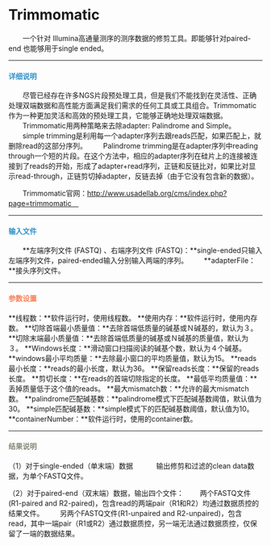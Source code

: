 # Trimmomatic

　　一个针对 Illumina高通量测序的测序数据的修剪工具。即能够针对paired-end 也能够用于single ended。
　
***
#### **<span class="glyphicon glyphicon-tags" aria-hidden="true" style="color:#3090C7"></span></i><span style="color:#3090C7"> 详细说明**<span>
　　尽管已经存在许多NGS片段预处理工具，但是我们不能找到在灵活性、正确处理双端数据和高性能方面满足我们需求的任何工具或工具组合。Trimmomatic作为一种更加灵活和高效的预处理工具，它能够正确地处理双端数据。
　　Trimmomatic用两种策略来去除adapter: Palindrome and Simple。
　　simple trimming是利用每一个adapter序列去跟reads匹配，如果匹配上，就删除read的这部分序列。
　　Palindrome trimming是在adapter序列中reading through一个短的片段。在这个方法中，相应的adapter序列在硅片上的连接被连接到了reads的开始，形成了adapter+read序列，正链和反链比对，如果比对显示read-through，正链剪切掉adapter，反链去掉（由于它没有包含新的数据）。

　　Trimmomatic官网：http://www.usadellab.org/cms/index.php?page=trimmomatic　

***
#### **<i class="fa fa-dot-circle-o" aria-hidden="true" style="color:#3090C7"></i><span style="color:#3090C7"> 输入文件**<span>
　　**左端序列文件 (FASTQ) 、右端序列文件 (FASTQ)：**single-ended只输入左端序列文件，paired-ended输入分别输入两端的序列。
　　**adapterFile：**接头序列文件。
***
#### **<i class="fa fa-cog" aria-hidden="true" style="color:#F88158"></i> <span style="color:#F88158">参数设置**<span>

**线程数：**软件运行时，使用线程数。
**使用内存：**软件运行时，使用内存数。
**切除首端最小质量值：**去除首端低质量的碱基或Ｎ碱基的，默认为３。
**切除末端最小质量值：**去除首端低质量的碱基或Ｎ碱基的质量值，默认为３。
**Windows长度：**滑动窗口扫描阅读的碱基个数，默认为４个碱基。
**windows最小平均质量：**去除最小窗口的平均质量值，默认为15。
**reads最小长度：**reads的最小长度，默认为36。
**保留reads长度：**保留的reads长度。
**剪切长度：**在reads的首端切除指定的长度。
**最低平均质量值：**丢掉质量低于这个值的reads。
**最大mismatch数：**允许的最大mismatch数。
**palindrome匹配碱基数：**palindrome模式下匹配碱基数阈值，默认值为30。
**simple匹配碱基数：**simple模式下的匹配碱基数阈值，默认值为10。
**containerNumber：**软件运行时，使用的container数。

***
#### **<i class="fa fa-file-text" aria-hidden="true" style="color:#848b79"></i><span style="color:#848b79"> 结果说明**
（1）对于single-ended（单末端）数据
　　　输出修剪和过滤的clean data数据，为单个FASTQ文件。
<div style="text-align:center"><img data-src="1.png" width="600px"  ></img></div>
（2）对于paired-end（双末端）数据，输出四个文件：
　　两个FASTQ文件(R1-paired and R2-paired)，包含read的两端pair（R1和R2）均通过数据质控的结果文件。
　　另两个FASTQ文件(R1-unpaired and R2-unpaired)，包含read，其中一端pair（R1或R2）通过数据质控，另一端无法通过数据质控，仅保留了一端的数据结果。
<div style="text-align:center"><img data-src="2.png" width="600px"  ></img></div>



